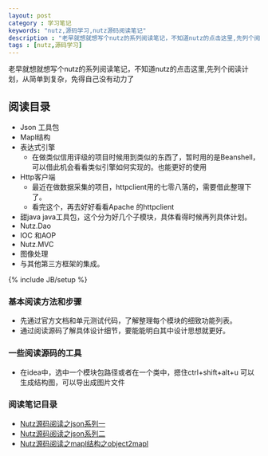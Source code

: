 ```yaml
---
layout: post
category : 学习笔记 
keywords: "nutz,源码学习,nutz源码阅读笔记"
description : "老早就想就想写个nutz的系列阅读笔记，不知道nutz的点击这里,先列个阅读计划，从简单到复杂，免得自己没有动力了"
tags : [nutz,源码学习]
---
```


老早就想就想写个nutz的系列阅读笔记，不知道nutz的点击这里,先列个阅读计划，从简单到复杂，免得自己没有动力了

## 阅读目录
- Json 工具包
- Mapl结构
- 表达式引擎
	- 在做类似信用评级的项目时候用到类似的东西了，暂时用的是Beanshell，可以借此机会看看类似引擎如何实现的。也能更好的使用
- Http客户端
	- 最近在做数据采集的项目，httpclient用的七零八落的，需要借此整理下了。
	- 看完这个，再去好好看看Apache 的httpclient
- 甜java java工具包，这个分为好几个子模块，具体看得时候再列具体计划。
- Nutz.Dao 
- IOC 和AOP 
- Nutz.MVC
- 图像处理
- 与其他第三方框架的集成。


<!--break-->

{% include JB/setup %}


### 基本阅读方法和步骤
- 先通过官方文档和单元测试代码，了解整理每个模块的细致功能列表。
- 通过阅读源码了解具体设计细节，要能能明白其中设计思想就更好。

### 一些阅读源码的工具

- 在idea中，选中一个模块包路径或者在一个类中，摁住ctrl+shift+alt+u 可以生成结构图，可以导出成图片文件
 
### 阅读笔记目录

- [Nutz源码阅读之json系列一](http://enilu.github.io/%E5%AD%A6%E4%B9%A0%E7%AC%94%E8%AE%B0/2016/01/01/nutz%E6%BA%90%E7%A0%81%E9%98%85%E8%AF%BB%E4%B9%8BJson%E7%B3%BB%E5%88%97%E4%B8%80/)
- [Nutz源码阅读之json系列二](http://enilu.github.io/%E5%AD%A6%E4%B9%A0%E7%AC%94%E8%AE%B0/2016/01/03/nutz%E6%BA%90%E7%A0%81%E9%98%85%E8%AF%BB%E4%B9%8BJson%E7%B3%BB%E5%88%97%E4%BA%8C/)
- [Nutz源码阅读之mapl结构之object2mapl ](http://enilu.github.io/%E5%AD%A6%E4%B9%A0%E7%AC%94%E8%AE%B0/2016/01/05/nutz%E6%BA%90%E7%A0%81%E9%98%85%E8%AF%BB%E4%B9%8BMapl%E7%BB%93%E6%9E%84%E4%B9%8BObject2Mapl/)